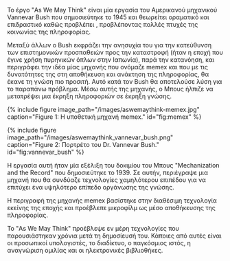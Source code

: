 Το έργο "As We May Think" είναι μία εργασία του  Αμερικανού μηχανικού  Vannevar Bush που σημοσιεύτηκε το 1945 και θεωρείτει οραματικό και επιδραστικό καθώς προβλέπει , προβλέποντας πολλές πτυχές της κοινωνίας της πληροφορίας. 

Μεταξύ άλλων ο Bush εκφράζει την ανησυχία του για την κατεύθυνση των επιστημονικών προσπαθειών προς την καταστροφή (ήταν η εποχή που έγινε χρήση πυρηνικών όπλων στην Ιαπωνία), παρά την κατανόηση, και περιγράφει την ιδέα μίας μηχανής που ονόμαζε memex και που με τις δυνατότητες της στη αποθήκευση και ανάκτηση της πληροφορίας, θα έκανε τη γνώση πιο προσιτή. Αυτό κατά τον Bush θα αποτελούσε λύση για το παραπάνω πρόβλημα. Μέσω αυτής της μηχανής, ο Μπους ήλπιζε να μετατρέψει μια έκρηξη πληροφοριών σε έκρηξη γνώσης.


{% include figure image_path="/images/aswemaythink-memex.jpg" caption="Figure 1: Η υποθετική μηχανή memex." id="fig:memex" %}

{% include figure image_path="/images/aswemaythink_vannevar_bush.png" caption="Figure 2: Πορτρέτο του Dr. Vannevar Bush." id="fig:vannevar_bush" %}

Η εργασία αυτή ήταν μία εξέλιξη του δοκιμίου του Μπους "Mechanization and the Record" που δημοσιεύτηκε το 1939. Σε αυτήν, περιέγραψε μια μηχανή που θα συνδύαζε τεχνολογίες χαμηλότερου επιπέδου για να επιτύχει ένα υψηλότερο επίπεδο οργάνωσης της γνώσης. 

Η περιγραφή της μηχανής memex βασίστηκε στην διαθέσιμη τεχνολογία εκείνης της εποχής και προέβλεπε μικροφίλμ ως μέσο αποθήκευσης της πληροφορίας.

Το "As We May Think" προέβλεψε εν μέρη τεχνολογίες που παρουσιάστηκαν χρόνια μετά τη δημοσίευσή του. Κάποιες από αυτές είναι οι προσωπικοί υπολογιστές, το διαδίκτυο, ο παγκόσμιος ιστός, η αναγνώριση ομιλίας και οι ηλεκτρονικές βιβλιοθήκες.


[^1]: fig:memex

[^2]: fig:vannevar_bush
